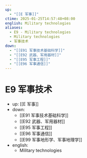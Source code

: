 ```yaml
---
up:
  - "[[E 军事]]"
ctime: 2025-01-25T14:57:48+08:00
english: Military technologies
aliases:
  - E9 - Military technologies
  - Military technologies
  - 军事技术
down:
  - "[[E91 军事技术基础科学]]"
  - "[[E92 武器、军用器材]]"
  - "[[E95 军事工程]]"
  - "[[E96 军事通信]]"
---
```


# E9 军事技术

- up: [[E 军事]]
- down:
	- [[E91 军事技术基础科学]]
	- [[E92 武器、军用器材]]
	- [[E95 军事工程]]
	- [[E96 军事通信]]
	- [[E99 军事地形学、军事地理学]]
- english:
	- Military technologies
